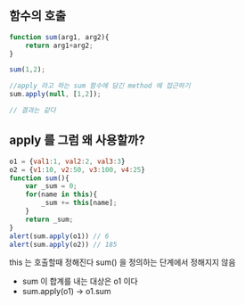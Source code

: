 ## 함수의 호출

```js
function sum(arg1, arg2){
    return arg1+arg2;
}

sum(1,2);

//apply 라고 하는 sum 함수에 담긴 method 에 접근하기
sum.apply(null, [1,2]);

// 결과는 같다
```


## apply 를 그럼 왜 사용할까?

```js
o1 = {val1:1, val2:2, val3:3}
o2 = {v1:10, v2:50, v3:100, v4:25}
function sum(){
    var _sum = 0;
    for(name in this){
        _sum += this[name];
    }
    return _sum;
}
alert(sum.apply(o1)) // 6
alert(sum.apply(o2)) // 185
```

this 는 호출할때 정해진다 sum() 을 정의하는 단계에서 정해지지 않음
- sum 이 합계를 내는 대상은 o1 이다
- sum.apply(o1)  -> o1.sum




